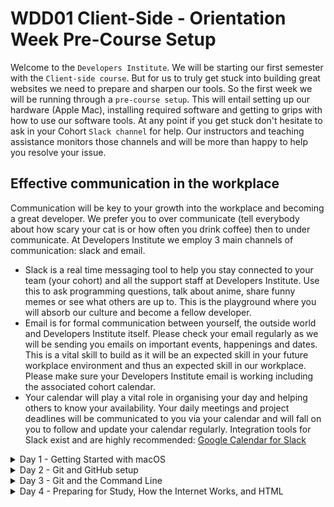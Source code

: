 # WDD01 Client-Side - Orientation Week Pre-Course Setup

Welcome to the `Developers Institute`. We will be starting our first semester with the `Client-side course`. But for us to truly get stuck into building great websites we need to prepare and sharpen our tools. So the first week we will be running through a `pre-course setup`. This will entail setting up our hardware (Apple Mac), installing required software and getting to grips with how to use our software tools. At any point if you get stuck don't hesitate to ask in your Cohort `Slack channel` for help. Our instructors and teaching assistance monitors those channels and will be more than happy to help you resolve your issue.

## Effective communication in the workplace

Communication will be key to your growth into the workplace and becoming a great developer. We prefer you to over communicate (tell everybody about how scary your cat is or how often you drink coffee) then to under communicate. At Developers Institute we employ 3 main channels of communication: slack and email.

- Slack is a real time messaging tool to help you stay connected to your team (your cohort) and all the support staff at Developers Institute. Use this to ask programming questions, talk about anime, share funny memes or see what others are up to. This is the playground where you will absorb our culture and become a fellow developer.
- Email is for formal communication between yourself, the outside world and Developers Institute itself. Please check your email regularly as we will be sending you emails on important events, happenings and dates. This is a vital skill to build as it will be an expected skill in your future workplace environment and thus an expected skill in our workplace. Please make sure your Developers Institute email is working including the associated cohort calendar.
- Your calendar will play a vital role in organising your day and helping others to know your availability. Your daily meetings and project deadlines will be communicated to you via your calendar and will fall on you to follow and update your calendar regularly. Integration tools for Slack exist and are highly recommended: [Google Calendar for Slack](https://slack.com/app-pages/google-calendar)

<details>
<summary>Day 1 - Getting Started with macOS</summary>
<br>

## Day 1 - Getting Started with macOS

In the case of using a Windows operating system, you will need to follow the following [instructions](./windows-setup.md).

### Update Mac

First things first. Let us update our Mac to the latest software release:

- [How to update the software on your Mac](https://support.apple.com/en-us/HT201541).

### Get to know your Mac

This section is for anyone new to using macOS, or are returning to macOS from a much earlier version. Here is a collection of suggested resources to get the ball rolling with the latest version of MacOS:

- [Mac Basics animated walkthrough](https://help.apple.com/macos/catalina/mac-basics).
- [Mac tips for Windows switchers](https://support.apple.com/en-us/HT204216).

### Set up an Apple ID

You are also required to register your iMac with an Apple ID as soon as you receive it.

This is a mandatory step for you.

A few simple steps to follow and make this all happen:

- Register your iMac with an Apple ID. Please use your student email, in case you have not been provided with your login data to your new student email, please use your personal email in the meantime.
- Send a screenshot of the successfully registered/signed in user to [recruitment@developersinstitute.ac.nz](mailto:recruitment@developersinstitute.ac.nz)
- Do not disconnect your Apple ID under any circumstance

### Some suggested tweaks for your Mac

- [Enable your home folder in finder](https://vimeo.com/431692277/670a619782)
- [Enable right mouse click](enable-right-mouse-click-in-macos.md)

## Software

**Important:** Watch [Installing applications on your Mac](https://www.loom.com/share/1325f420d7aa4871ac5fba2e721b4422?from_recorder=1) before completing the following. This will help you learn how mac's work when installing software.

Install the following software:

### Homebrew

Homebrew is a command-line tool that lets you install software. It's useful for installing tools that are needed during development.

Watch the tutorial for [Installing Homebrew](https://www.loom.com/share/6d675407abf54da5b4cf93d257fcc1ab?from_recorder=1) to install [Homebrew](https://brew.sh).

### Version Control

Now you have Homebrew installed, you can use it to install Git.

Git is an industry-standard tool for tracking changes to files, and allowing developers to collaborate on code together. It's like a shared Google Doc for code.

Watch the [installing git video tutorial](https://www.loom.com/share/494e9d716a2948768e19248317650406?from_recorder=1).

Install Git by opening your Terminal, and typing the following:

```sh
brew install git
```

### Web-browser

Install a modern web browser, preferably [Google Chrome](https://www.google.com/chrome/index.html), [Mozilla Firefox](https://www.mozilla.org/en-US/firefox/new/), or [Brave Browser](https://brave.com/).

We like to use modern web browsers because they have excellent developer tools built in, which make your life as a developer much easier.

- Set your new browser as the default browser for your computer: [Google Chrome](https://support.google.com/chrome/answer/95417?co=GENIE.Platform%3DDesktop&hl=en), [Mozilla Firefox](https://support.mozilla.org/en-US/kb/make-firefox-your-default-browser), or [Brave Browser](https://support.brave.com/hc/en-us/articles/360020406572-How-do-I-set-Brave-to-be-my-Default-Browser-)
- `Note:` You will need Chrome or the Brave browser to use the Whereby conferencing tool.

### Communication

#### Slack

Slack is our main communication hub, where you and your class will talk with each other using text and video chat. You have access to all the instructions and other students, and a lot of chat rooms where different content is shared.

Install the Slack desktop app. Using the desktop app allows you to make video calls to instructors and other students, which can be handy when you want a 1:1.

- [Slack](https://slack.com/intl/en-nz/) messaging app. Ensure you install the desktop app as this will enable you the ability to make video calls to fellow students and instructors.
- Watch [Getting Started with Slack at Developers Institute](https://www.loom.com/share/a3b3687160364ce8aa9d19e452826736?from_recorder=1)
- Watch [Making calls in Slack](https://www.loom.com/share/67c6ec6d949641e9b84c106493616c76?from_recorder=1)

#### Loom

We share a lot of videos in Loom. Create a Loom account so you can leave comments and feedback on videos that we share.

- [Loom](https://www.loom.com) - create an account on Loom with your Developers Institute email address. Try and stay logged in when you are watching videos.

### Programming tools

[Node.js](https://nodejs.org/en/) is a JavaScript runtime, meaning you can run JavaScript outside of a web browser. It's used extensively in web development to both build web-servers, and to run tools on your mac computer to help with web development. You can run local servers, automate annoying tasks and a bunch of other helpful things. You need to install it, as we use a lot of tools that depend on Node.js.

Watch the [installing Node.js video tutorial](https://www.loom.com/share/d77560e0e43f4a6d87c88f6d8e408811?from_recorder=1). You install Node.js using Node Version manager.

Ensure you have a `.zshrc` file:

```sh
touch ~/.zshrc
```

Install NVM from the instructions on the [NVM repository](https://github.com/nvm-sh/nvm)

Once NVM is installed, type the following:

```sh
nvm install --lts
```

### Visual Studio Code

Visual Studio Code is a text editor with developer super powers. We use it to write our code, and it provides a lot of helpful features that make our lives much easier as a developer. You will be writing all of your code into Visual Studio Code (VS Code)

- Download and install [Visual Studio Code](https://code.visualstudio.com/), the open-source code editor.
- Make sure it's installed to your Applications folder
- Customize VS-Code by installing the following extensions:
  - [ ] [Live Server extension](https://marketplace.visualstudio.com/items?itemName=ritwickdey.LiveServer)
  - [ ] [Code Runner extension](https://marketplace.visualstudio.com/items?itemName=formulahendry.code-runner)
  - [ ] [Prettier extension](https://marketplace.visualstudio.com/items?itemName=esbenp.prettier-vscode)
  - [ ] [Live Share Extension Pack](https://marketplace.visualstudio.com/items?itemName=MS-vsliveshare.vsliveshare-pack)

### Design

- [Adobe XD](https://www.adobe.com/products/xd.html), free software to create designs for websites and mobile apps.

### freeCodeCamp

We will be using freeCodeCamp to practice and learn a lot of our web development. Visit [freeCodeCamp](https://www.freecodecamp.org/) and sign up for an account by clicking the big yellow `Get Started` button. Create an account and sign-in. Once you are signed-in, update your [profile settings](https://www.freecodecamp.org/settings) so the instructors can see your progress. You will need to switch on the following settings from `Private` to `Public`:

- My profile
- My points
- My heat map
- My certification
- My time line

You can also update the `Username` to something more memorable than the [UUID](https://en.wikipedia.org/wiki/Universally_unique_identifier) placeholder.

Once you have updated the settings, copy the URL to your freeCodeCamp profile and post it in Slack (in your cohort channel). To get the URL to your profile from the settings page, click the `Show me my public portfolio` button, and copy the URL from the browser address bar.

### Frontend Masters

You will need a Frontend Masters account from week 2. However it's good to sign up and have a look around before then, as there are other courses that might interest you.

1. Go to [Getting Started with JavaScript, v2](https://frontendmasters.com/courses/getting-started-javascript-v2/), and click the red _Get Free Access Now_ button
2. Create an account, using your `@developersinstitute.co.nz` email address

</details>

<details>
<summary>Day 2 - Git and GitHub setup</summary>
<br>

## Day 2 - Git and GitHub setup

### Setup GitHub Account

[GitHub](https://github.com/) is a hugely popular cloud-hosted version of Git used by millions of software teams. The majority of courseware and projects are hosted in GitHub code repositories so you will need a GitHub account to access the course materials.

To be able to access the material you will need to setup a GitHub account:

- We will be sending you your GitHub invite via your Developers institute email account.
- You can use your Developers Institute account to start with, and add your personal email at https://github.com/settings/emails if you want to add your own email address, or vice versa.

### Sign up for the GitHub Student Developer Pack

GitHub provides a Student Developer Pack, where you can score heaps of freebies.

Sign up here: [GitHub Student Developer Pack](https://education.github.com/pack)

Some of our favourite tools:

- Frontend Masters - A great online tutorial website with all kinds of topics related to web development
- Canva - Software to make web page designs. It runs in your browser.
- PomoDone - A productivity tool to help you power through tasks and focus by using the Pomodoro technique

There are a bunch of others, including tutorial websites. Have a look through and sign up for ones that interest you.

### Setting up an SSH key

When working with a GitHub repository, you'll often need to identify yourself to GitHub using your username and password. An SSH key is an alternate way to identify yourself that doesn't require you to enter you username and password every time.

SSH keys come in pairs, a public key that gets shared with services like GitHub, and a private key that is stored only on your computer. If the keys match, you're granted access.

The cryptography behind SSH keys ensures that no one can reverse engineer your private key from the public one.

Let us create and add your public key to GitHub:

1. Run the following script in your terminal:

   ```bash
   echo -e $(bash <(curl -s https://raw.githubusercontent.com/Developers-Institute/WDD01-Client-Side-Pre-Course-Setup/master/setup-ssh.sh) YOUR_EMAIL_HERE)
   ```

   `Note:` Remember to replace "`YOUR_EMAIL_HERE`" with your GitHub email address.

2. The script will automatically copy your public key to your clipboard and open GitHub in your browser. All you need to do is `paste` (cmd + v) the public key into GitHub and provide it with a title of your choice.

3. There after you need to test the key by running:
   ```bash
   ssh -T git@github.com
   ```
4. If you receive a "You've successfully authenticated, but GitHub does not provide shell access." message then you have successfully added a SSH key to GitHub

![Adding SSH key to GitHub](img/ssh_key_script.gif)

### Learn the basics of Git

Git is one of the core tools that developers use daily. Watch the [Git Basics](https://git-scm.com/videos) introductory video series on the Git version control system. There is loads of information to absorb, but we only need to know a small amount of it for now. The main thing to learn is how to `git clone`, `git add`, `git commit` and `git push`.

#### Video tutorial of a GitHub workflow using Visual Studio Code:

[![Git example](img/git_example_video.jpg)](https://vimeo.com/433825571/bc1830fb90)

### Self-learning exercise

Work through the [Quick Start tutorial](https://help.github.com/en/github/getting-started-with-github/quickstart) to get familiar with common GitHub tasks.

At this stage you should have the basic understanding of how to `git clone`, `git add`, `git commit`, `git push`.

`Note:` getting to grips with git is a marathon and not a sprint. So take it easy.

### Set up your git config

Let git know what your user name and email address are.

1. Open your terminal. You can do this by typing `cmd-space`, then typing `Terminal` and pushing enter
2. In your terminal, copy and paste the below code snippet. Replace `"[YOUR NAME]"` and `user@developersinstitute.co.nz` with your name and email. Note that the name has quotes, and the email does not.

   ```bash
   git config --global user.name "Bill Murray"
   ```

   and then

   ```bash
   git config --global user.email user@developersinstitute.co.nz
   ```

### Optional Content

Get to know git and GitHub better:

- [GitHub Guides](https://guides.github.com/)
- [GitHub Training & Guides YouTube channel](https://www.youtube.com/user/GitHubGuides/featured)

</details>

<details>
<summary>Day 3 - Git and the Command Line</summary>
<br>

## Day 3

### Get to know your accountability buddy with git

Complete today's Git exercise: [Get to know your accountability buddy](git-exercise/README.md)

### Screen sharing

During the course you will need to share your screen on video calls. This might be for an instructor to help you with your code, or for you to demo your work to other students. Make sure you have you screen sharing working in both Slack and your web browser.

To enable screen sharing, you will need to update some mac security settings. Watch the [video tutorial for enabling screen sharing permissions](https://www.loom.com/share/fead2612994348a6a9d7839fcac49656?sharedAppSource=personal_library) on your mac.

When you are talking to your accountability buddy or another student, test your screen sharing setup with them.

### Password management

As a future web developer security needs to always be in the front of your mind. Not just when developing websites but, also while managing your own online security.

`Password managers` are one of our frontline security tools. Password managers store your login information for all the websites you use and help you log into them automatically. They encrypt your password database with a master password (the master password is the only one you have to remember).It also generates them for you, so that each website has a strong unique password. You only have to remember your master password

Please check all the email addresses you use with a website called [Have I Been PWNED](https://haveibeenpwned.com/) to see if any of your online accounts associated with your emails accounts have been compromised.
If you have been using the internet for some time, there is an unfortunately high chance the password has been compromised.

If your email is compromised, you need to fix that by:

1. Resetting your passwords (unless you already have since the breach date). Any account where you used the same password is potentially compromised.
1. Stop using the same 3 passwords for everything
   - How... Sticky notes? Add a number on the end? No 🤦 ! Time to use a password manager 😎 ...
1. Use a password manager to generate and remember all your passwords
   - Choose a good master password. Consider a phrase instead of a word. Don't use an old compromised password for this. Don't make it too hard to remember, as forgetting would be a disaster.
   - Us instructors, use [KeePassXC](https://keepassxc.org/) and [LastPass](https://www.lastpass.com/) and other staff use [Dashlane](https://www.dashlane.com/)
   - All three options are plenty secure. KeePassXC is the most secure option, but unfortunately it's not hosted online (passwords saved to your disk, encrypted with your master password)
   - LastPass and Dashlane store passwords on their online server, encrypted with your master password. This allows them to be easily used between multiple computers.

### Learn about the command line

You will be using the command line (aka Terminal) every day as a developer, so it's worth spending some time to learn what it is, and how to use it.

- [ ] Start working on the [Learn the Command Line in Terminal](https://openclassrooms.com/en/courses/4614926-learn-the-command-line-in-terminal) course on Open Classrooms. You don't have complete the entire course today, but try and get through as much as you can. You can keep re-visiting this tutorial as you like.

### Customise VS Code

<details>
   <summary>Disable VS-Code from auto-accepting code suggestions</summary>

Disable VS-Code from auto-accepting code suggestions (as it's suggestions are often wrong):

![Disable VS-Code from auto-accepting code suggestions](img/vscode%20tips%20-%20disable%20auto-accept%20suggestions.png)

</details>

<details>
   <summary>Set Visual Studio Code as Gits' default merge editor</summary>

Save yourself the hassle of having to learn terminal text editors (like vim) by running these 4 commands:

```bash
git config --global merge.tool vscode
git config --global mergetool.vscode.cmd "code --wait $MERGED"
git config --global diff.tool vscode
git config --global difftool.vscode.cmd "code --wait --diff $LOCAL $REMOTE"
```

`Note:` copy, paste and run the commands inside your terminal.

![Copy past terminal commands](/img/copy_past_terminal.gif)

</details>

<details>
   <summary>Launching Visual Studio Code from the command line</summary>

You can also run VS Code from the terminal by typing 'code' after adding it to the path:

- Launch VS Code.
- Open the Command Palette (cmd + shift + p) and type `shell command` to find the Shell Command: `Install 'code' command in PATH` command.

  ![shell command](img/shell-command.png)

- Restart the terminal for the new \$PATH value to take effect. You'll be able to type 'code .' in any folder to start editing files in that folder.

</details>

</details>

<details>
<summary>Day 4 - Preparing for Study, How the Internet Works, and HTML</summary>
<br>

## Day 4 - Preparing for Study, How the Internet Works, and HTML

### Prepare for study

#### Progress check

Go through the following list and see how you're going. Focus on completing the list if you haven't already. If you need help with anything, let your instrutor know.

- [ ] I have a GitHub account
- [ ] I have emailed my Apple ID to [recruitment@developersinstitute.ac.nz](mailto:recruitment@developersinstitute.ac.nz)
- [ ] I can `clone`, `add`, `commit`, and `push` to and from Github, using the Terminal in VS Code
- [ ] I have set my default browser to Chrome, Brave or Firefox
- [ ] I can confidently do a standup with my accountability buddy

#### Getting ready to learn

Learning is hard work. Take some time today to think about how you are going to make the most of your time. Below are some helpful tools and links to get you started

- **[Trello](https://trello.com)** - This is a great tool for task management. Create columns such as "To Do", "Today", "Done", then create tasks and drag them between columns. You could use this to keep on top of your workload, and help you focus on one thing at a time

  ![trello](img/trello.gif)

- **[Notion](https://www.notion.so/personal)** - This is like having a second brain. Capture all your notes in one place so you can easily refer back to them. Even if you don't use Notion, make sure you have some tool for capturing notes as you learn.

- **[RunJS](https://runjs.dev/)** - A tool for quickly writing and running JavaScript. Great for practicising or coding along with tutorials

#### Practice using design software

There will be opportunities to design user interfaces throughout the course. Spend time today getting familiar with some design software, so when you have the urge to design you know where to start.

We recommend [Adobe XD](https://www.adobe.com/products/xd.html), as it's free and used widely in the industry. You can start by watching [How to design a simple website in Adobe Xd for beginners](https://youtu.be/jHBMjjLY0Dw) on YouTube (20mins), and then try designing a website or a small part of an interface.

Keep focusing on the progress check from Day 4, only continue if you have completed that checklist. Today's material is extra content that will give you a head start, rather than required.

### How the Internet Works, and HTML

As a web developer, you should have at least a basic understanding of the internet, networks and servers. So, have a read through [Mozilla's article on how the internet works](https://developer.mozilla.org/en-US/docs/Learn/Common_questions/How_does_the_Internet_work)

Start learning about how HTML works by watching a course on Frontend Masters, then practice writing HTML on freeCodeCamp.

- [ ] Complete [Intro to Web Development, v2: Learning HTML](https://frontendmasters.com/courses/web-development-v2/) on Frontend Masters. You only need to focus on the Learning HTML section.
- [ ] Exercises for [Basic HTML & HTML5](https://www.freecodecamp.org/learn/responsive-web-design/basic-html-and-html5/) on freeCodeCamp

Another excellent resource is [Getting started with the Web
](https://developer.mozilla.org/en-US/docs/Learn/Getting_started_with_the_web) on MDN.

If you have finished everything, take a look at the [course schedule](https://github.com/Developers-Institute/WDD01-Intro-Client-Side-Web-Development) and work your way through the material outlined there.

</details>

